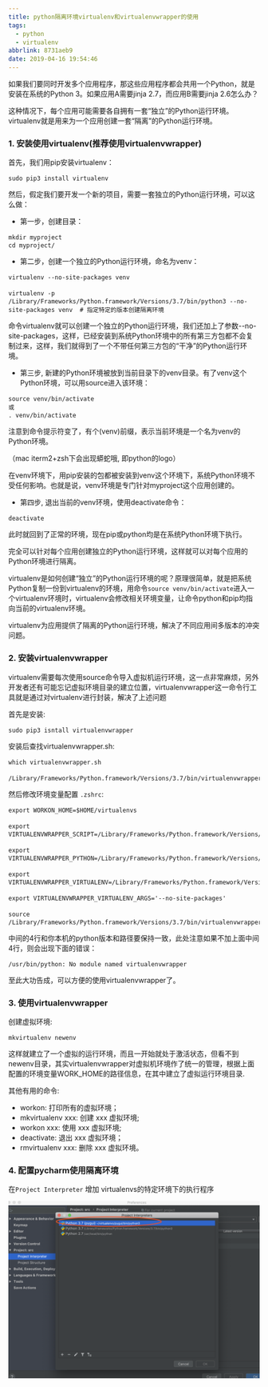 ```yaml
---
title: python隔离环境virtualenv和virtualenvwrapper的使用
tags:
  - python
  - virtualenv
abbrlink: 8731aeb9
date: 2019-04-16 19:54:46
---
```




如果我们要同时开发多个应用程序，那这些应用程序都会共用一个Python，就是安装在系统的Python 3。如果应用A需要jinja 2.7，而应用B需要jinja 2.6怎么办？

这种情况下，每个应用可能需要各自拥有一套“独立”的Python运行环境。virtualenv就是用来为一个应用创建一套“隔离”的Python运行环境。



### 1. 安装使用virtualenv(推荐使用virtualenvwrapper)

首先，我们用pip安装virtualenv：

```shell
sudo pip3 install virtualenv
```

然后，假定我们要开发一个新的项目，需要一套独立的Python运行环境，可以这么做：



<!-- more -->

+ 第一步，创建目录：

```shell
mkdir myproject
cd myproject/
```



+ 第二步，创建一个独立的Python运行环境，命名为venv：

```shell
virtualenv --no-site-packages venv

virtualenv -p /Library/Frameworks/Python.framework/Versions/3.7/bin/python3 --no-site-packages venv  # 指定特定的版本创建隔离环境
```



命令virtualenv就可以创建一个独立的Python运行环境，我们还加上了参数--no-site-packages，这样，已经安装到系统Python环境中的所有第三方包都不会复制过来，这样，我们就得到了一个不带任何第三方包的“干净”的Python运行环境。



+ 第三步, 新建的Python环境被放到当前目录下的venv目录。有了venv这个Python环境，可以用source进入该环境：

```shell
source venv/bin/activate
或
. venv/bin/activate
```

注意到命令提示符变了，有个(venv)前缀，表示当前环境是一个名为venv的Python环境。 

（mac iterm2+zsh下会出现蟒蛇哦, 即python的logo）



在venv环境下，用pip安装的包都被安装到venv这个环境下，系统Python环境不受任何影响。也就是说，venv环境是专门针对myproject这个应用创建的。



+ 第四步, 退出当前的venv环境，使用deactivate命令：

```shell
deactivate
```

此时就回到了正常的环境，现在pip或python均是在系统Python环境下执行。

完全可以针对每个应用创建独立的Python运行环境，这样就可以对每个应用的Python环境进行隔离。



virtualenv是如何创建“独立”的Python运行环境的呢？原理很简单，就是把系统Python复制一份到virtualenv的环境，用命令`source venv/bin/activate`进入一个virtualenv环境时，virtualenv会修改相关环境变量，让命令python和pip均指向当前的virtualenv环境。

virtualenv为应用提供了隔离的Python运行环境，解决了不同应用间多版本的冲突问题。





### 2. 安装virtualenvwrapper

virtualenv需要每次使用source命令导入虚拟机运行环境，这一点非常麻烦，另外开发者还有可能忘记虚拟环境目录的建立位置，virtualenvwrapper这一命令行工具就是通过对virtualenv进行封装，解决了上述问题



首先是安装:

```shell
sudo pip3 isntall virtualenvwrapper
```



安装后查找virtualenvwrapper.sh:

```shell
which virtualenvwrapper.sh 

/Library/Frameworks/Python.framework/Versions/3.7/bin/virtualenvwrapper.sh
```



然后修改环境变量配置 `.zshrc`:

```shell
export WORKON_HOME=$HOME/virtualenvs 

export VIRTUALENVWRAPPER_SCRIPT=/Library/Frameworks/Python.framework/Versions/3.7/bin/virtualenvwrapper.sh 

export VIRTUALENVWRAPPER_PYTHON=/Library/Frameworks/Python.framework/Versions/3.7/bin/python3 

export VIRTUALENVWRAPPER_VIRTUALENV=/Library/Frameworks/Python.framework/Versions/3.7/bin/virtualenv 

export VIRTUALENVWRAPPER_VIRTUALENV_ARGS='--no-site-packages' 

source /Library/Frameworks/Python.framework/Versions/3.7/bin/virtualenvwrapper.sh 
```



中间的4行和你本机的python版本和路径要保持一致，此处注意如果不加上面中间4行，则会出现下面的错误：

```shell
/usr/bin/python: No module named virtualenvwrapper
```

至此大功告成，可以方便的使用virtualenvwrapper了。





### 3. 使用virtualenvwrapper



创建虚拟环境:

```shell
mkvirtualenv newenv  
```



这样就建立了一个虚拟的运行环境，而且一开始就处于激活状态，但看不到newenv目录，其实virtualenvwrapper对虚拟机环境作了统一的管理，根据上面配置的环境变量WORK_HOME的路径信息，在其中建立了虚拟运行环境目录.



其他有用的命令:

- workon: 打印所有的虚拟环境；
- mkvirtualenv xxx: 创建 xxx 虚拟环境;
- workon xxx: 使用 xxx 虚拟环境;
- deactivate: 退出 xxx 虚拟环境；
- rmvirtualenv xxx: 删除 xxx 虚拟环境。





### 4. 配置pycharm使用隔离环境

在`Project Interpreter` 增加 virtualenvs的特定环境下的执行程序

![1](python隔离环境virtualenv和virtualenvwrapper的使用/1.png)